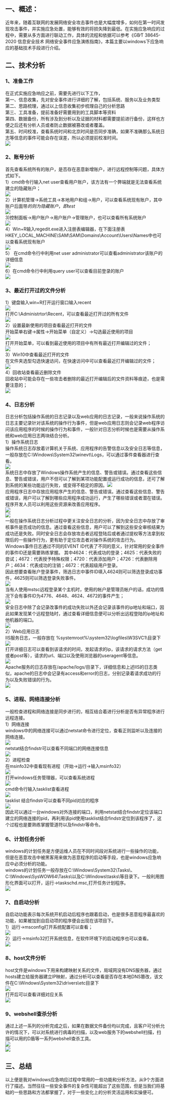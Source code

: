 一、概述：
-----

 近年来，随着互联网的发展网络安全攻击事件也是大幅度增多，如何在第一时间发现攻击事件，并实施应急处置，能够有效的将损失降到最低。在实施应急响应的过程中，需要从多方面进行联动工作，具体的流程和依据可以参考《GB∕T 38645-2020 信息安全技术 网络安全事件应急演练指南》，本篇主要以windows下应急响应的基础技术手段进行介绍。

二、技术分析
------

### 1、准备工作

 在正式实施应急响应之前，需要先进行以下工作，  
 第一、信息收集，先对安全事件进行详细的了解，包括系统、服务以及业务类型  
 第二、思路梳理，通过以上信息收集初步梳理自己的分析思路  
 第三、工具准备，提前准备好需要用到的工具脚本等资料  
 第四、数据备份，所有涉及到分析以及证据的材料都需要提前进行备份，这样也方便之后还有分析人员或者防止数据被篡改或者覆盖。  
 第五、时间校准，查看系统时间和北京时间是否同步准确，如果不准确那么系统日志等信息的事件可能会存在误差，所以必须提前校准时间。  
[![](https://shs3.b.qianxin.com/attack_forum/2021/10/attach-c279bc2b298c0a2a9d3a5dee88aaf0a6e109f11a.png)](https://shs3.b.qianxin.com/attack_forum/2021/10/attach-c279bc2b298c0a2a9d3a5dee88aaf0a6e109f11a.png)

### 2、账号分析

 首先查看系统所有的账户，是否存在恶意新增账户，进行远程控制等问题，具体方式如下。  
 1）cmd命令行输入net user查看用户账户，该方法有一个弊端就是无法查看系统建立的隐藏账户；  
[![](https://shs3.b.qianxin.com/attack_forum/2021/10/attach-3d712d8e99cf8b20d88de91179736f1bf83a8457.png)](https://shs3.b.qianxin.com/attack_forum/2021/10/attach-3d712d8e99cf8b20d88de91179736f1bf83a8457.png)  
 2）计算机管理-&gt;系统工具-&gt;本地用户和组-&gt;用户，可以查看系统现有账户，其中账户后面带$的则为隐藏账户，即test$  
[![](https://shs3.b.qianxin.com/attack_forum/2021/10/attach-47a4ed35adb1d3d7e32ce7f57806f0a9c6ad6f3e.png)](https://shs3.b.qianxin.com/attack_forum/2021/10/attach-47a4ed35adb1d3d7e32ce7f57806f0a9c6ad6f3e.png)  
 3)控制面板-&gt;用户账户-&gt;用户账户-&gt;管理账户，也可以查看所有系统账户  
[![](https://shs3.b.qianxin.com/attack_forum/2021/10/attach-021d2cb201ce5c8e47ee6c123262b5b05a825b65.png)](https://shs3.b.qianxin.com/attack_forum/2021/10/attach-021d2cb201ce5c8e47ee6c123262b5b05a825b65.png)  
 4）Win+R输入regedit.exe进入注册表编辑器，在下面注册表   
HKEY\_LOCAL\_MACHINE\\SAM\\SAM\\Domains\\Account\\Users\\Names中也可以查看系统现有账户  
[![](https://shs3.b.qianxin.com/attack_forum/2021/10/attach-7876a0a8adb57ea7d0f646fede6a9a69a53ac5c5.png)](https://shs3.b.qianxin.com/attack_forum/2021/10/attach-7876a0a8adb57ea7d0f646fede6a9a69a53ac5c5.png)  
 5） 在cmd命令行中利用net user administrator可以查看administrator该账户的详细信息  
[![](https://shs3.b.qianxin.com/attack_forum/2021/10/attach-5134c70f3592f032fcab165eedf798129fe7e4f1.png)](https://shs3.b.qianxin.com/attack_forum/2021/10/attach-5134c70f3592f032fcab165eedf798129fe7e4f1.png)  
 6）在cmd命令行中利用query user可以查看目前登录的账户  
[![](https://shs3.b.qianxin.com/attack_forum/2021/10/attach-b3f19b41011b8d06810ba2a3ae1795d1b47b262c.png)](https://shs3.b.qianxin.com/attack_forum/2021/10/attach-b3f19b41011b8d06810ba2a3ae1795d1b47b262c.png)

### 3、最近打开过的文件分析

 1）键盘输入win+R打开运行窗口输入recent  
[![](https://shs3.b.qianxin.com/attack_forum/2021/10/attach-0283004b9746810c64563fab9b2bdc006f21bfa7.png)](https://shs3.b.qianxin.com/attack_forum/2021/10/attach-0283004b9746810c64563fab9b2bdc006f21bfa7.png)  
 打开C:\\Administrtor\\Recent，可以查看最近打开过的所有文件  
[![](https://shs3.b.qianxin.com/attack_forum/2021/10/attach-3a7bc90204910ed37e337eb8ecd0886b79ed9816.png)](https://shs3.b.qianxin.com/attack_forum/2021/10/attach-3a7bc90204910ed37e337eb8ecd0886b79ed9816.png)  
 2）设置最新使用的项目查看最近打开的文件  
 开始菜单右键-&gt;属性-&gt;开始菜单（自定义）-&gt;勾选最近使用的项目  
[![](https://shs3.b.qianxin.com/attack_forum/2021/10/attach-6c28912259729bc7918e14ce23e2aefcf89ba91f.png)](https://shs3.b.qianxin.com/attack_forum/2021/10/attach-6c28912259729bc7918e14ce23e2aefcf89ba91f.png)  
 打开开始菜单，可以看到最近使用的项目中有所有最近打开编辑过的文件；  
[![](https://shs3.b.qianxin.com/attack_forum/2021/10/attach-828f63deb83810d5d27efa40291706b75e98b517.png)](https://shs3.b.qianxin.com/attack_forum/2021/10/attach-828f63deb83810d5d27efa40291706b75e98b517.png)  
 3）Win10中查看最近打开的文件  
 在文件夹选型勾选快速访问，在快速访问中可以查看最近打开编辑过的文件；  
[![](https://shs3.b.qianxin.com/attack_forum/2021/10/attach-87dd56086fd98b286b20cb9699d431dc9949c480.png)](https://shs3.b.qianxin.com/attack_forum/2021/10/attach-87dd56086fd98b286b20cb9699d431dc9949c480.png)  
 4）回收站查看最近删除文件  
 回收站中可能会存在一些攻击者删除的最近打开编辑后的文件资料等痕迹，也是需要注意的；  
[![](https://shs3.b.qianxin.com/attack_forum/2021/10/attach-10e10ee03020a915bbdd2a24466fadb59379848a.png)](https://shs3.b.qianxin.com/attack_forum/2021/10/attach-10e10ee03020a915bbdd2a24466fadb59379848a.png)

### 4、日志分析

 日志分析包括操作系统的日志记录以及web应用的日志记录，一般来说操作系统的日志主要记录针对该系统的操作行为事件，但是web应用日志则会记录web程序访问该应用程序的时候的操作行为和事件，一般针对日志分析时候也是需要从操作系统和web应用日志两块结合分析。  
 1）操作系统日志  
 操作系统日志存放着计算机关于系统、应用程序的告警信息以及安全日志等信息，一般存放在C:\\Windows\\System32\\winevt\\Logs，可以通过事件查看器进行查看。  
[![](https://shs3.b.qianxin.com/attack_forum/2021/10/attach-063d0ffbc5efb6637e9860c00773156c38dcf641.png)](https://shs3.b.qianxin.com/attack_forum/2021/10/attach-063d0ffbc5efb6637e9860c00773156c38dcf641.png)  
 系统日志中存放了Windows操作系统产生的信息、警告或错误。通过查看这些信息、警告或错误，用户不但可以了解到某项功能配置或运行成功的信息，还可了解到系统的某些功能运行失败，或变得不稳定的原因。[![](https://shs3.b.qianxin.com/attack_forum/2021/10/attach-0f4768c6bf4268ea893f0573c2ea42be517ae6e4.png)](https://shs3.b.qianxin.com/attack_forum/2021/10/attach-0f4768c6bf4268ea893f0573c2ea42be517ae6e4.png)  
 应用程序日志中存放应用程序产生的信息、警告或错误。通过查看这些信息、警告或错误，用户可以了解到哪些应用程序成功运行，产生了哪些错误或者潜在错误。程序开发人员可以利用这些资源来改善应用程序。  
[![](https://shs3.b.qianxin.com/attack_forum/2021/10/attach-32bb4506e0af51ea0861cba4eea8fcf296d4f27a.png)](https://shs3.b.qianxin.com/attack_forum/2021/10/attach-32bb4506e0af51ea0861cba4eea8fcf296d4f27a.png)  
[![](https://shs3.b.qianxin.com/attack_forum/2021/10/attach-c29780f7dc743e2e2fc83e2e3a6bc2ec2d352868.png)](https://shs3.b.qianxin.com/attack_forum/2021/10/attach-c29780f7dc743e2e2fc83e2e3a6bc2ec2d352868.png)  
 一般在操作系统日志分析过程中更关注安全日志的分析，因为安全日志中存放了审核事件是否成功的信息。通过查看这些信息，用户可以了解到这些安全审核结果为成功还是失败。同时安全日志会存放攻击者远程登陆后或者通过提权等方法拿到权限后的一些操作行为，更有助于定位攻击者对操作系统的攻击行为。  
 Windows事件日志通过不同的EVENT ID代表了不同的意义，针对常用的安全事件的事件ID还是需要熟练掌握。 其中4624：代表成功的登录；4625：代表失败的尝试；4672：代表授予特殊权限；4720：代表添加用户；4726：代表删除用户；4634：代表成功的注销；4672：代表超级用户登录。  
 因此想要查看账户登录事件，筛选日志中事件ID填入4624则可以筛选登录成功事件，4625则可以筛选登录失败事件。  
[![](https://shs3.b.qianxin.com/attack_forum/2021/10/attach-f06620ed6b83566b517b218993e2c9aa1ffb9b7c.png)](https://shs3.b.qianxin.com/attack_forum/2021/10/attach-f06620ed6b83566b517b218993e2c9aa1ffb9b7c.png)  
 当有人使用mstsc远程登录某个主机时，使用的帐户是管理员帐户的话，成功的情况下会有事件ID为4776、4648、4624、4672的事件产生；  
[![](https://shs3.b.qianxin.com/attack_forum/2021/10/attach-573c6845c79c169dce1bcff050efe549329f0f54.png)](https://shs3.b.qianxin.com/attack_forum/2021/10/attach-573c6845c79c169dce1bcff050efe549329f0f54.png)  
 安全日志中除了会记录改事件的成功失败以外还会记录该事件的ip地址和端口，因此如果发现某个远程登陆时，通过查看详细信息便可以分析出远程登陆的ip地址和他机器的端口。  
[![](https://shs3.b.qianxin.com/attack_forum/2021/10/attach-e8352e35955733e2227dae6055253283d1c4bd1d.png)](https://shs3.b.qianxin.com/attack_forum/2021/10/attach-e8352e35955733e2227dae6055253283d1c4bd1d.png)  
 2）Web应用日志  
 IIS服务日志，一般存放在 %systemroot%\\system32\\logfiles\\W3SVC1\\目录下  
[![](https://shs3.b.qianxin.com/attack_forum/2021/10/attach-61a872d4d270d61305b3c2077f1c592e0299ab86.png)](https://shs3.b.qianxin.com/attack_forum/2021/10/attach-61a872d4d270d61305b3c2077f1c592e0299ab86.png)  
 打开详细日志可以查看到该请求的时间，发起请求的ip，该请求的请求方法（get或者post等），请求的url、端口以及使用浏览器的useragent等信息。  
[![](https://shs3.b.qianxin.com/attack_forum/2021/10/attach-70fc368afa87ac5fcc1da9a3b9c005d76aad06a2.png)](https://shs3.b.qianxin.com/attack_forum/2021/10/attach-70fc368afa87ac5fcc1da9a3b9c005d76aad06a2.png)  
 Apache服务的日志存放在/apache/logs/目录下，详细信息和上述IIS的日志类似，apache的日志中会记录有access和error的日志，分别记录着请求成功的行为以及失败错误的行为。  
[![](https://shs3.b.qianxin.com/attack_forum/2021/10/attach-250bef049b8e86f0ea96cbd96fe6e446a8515979.png)](https://shs3.b.qianxin.com/attack_forum/2021/10/attach-250bef049b8e86f0ea96cbd96fe6e446a8515979.png)

### 5、进程、网络连接分析

 一般检查进程和网络连接是同步进行的，相互结合着进行分析是否有异常程序进行远程连接。  
 1）网络连接  
 windows中的网络连接可以通过netstat命令进行定位，查看正则监听以及连接的网络连接。  
[![](https://shs3.b.qianxin.com/attack_forum/2021/10/attach-d3b423064f1f93b0b1159e1f7ed0ef9e32afa079.png)](https://shs3.b.qianxin.com/attack_forum/2021/10/attach-d3b423064f1f93b0b1159e1f7ed0ef9e32afa079.png)  
 netstat结合findstr可以查看不同端口的网络连接信息  
[![](https://shs3.b.qianxin.com/attack_forum/2021/10/attach-0875e9b34a7b028d3900fc1e7fbbbf22a4228b39.png)](https://shs3.b.qianxin.com/attack_forum/2021/10/attach-0875e9b34a7b028d3900fc1e7fbbbf22a4228b39.png)  
 2）进程检查  
 在msinfo32中查看现有进程（开始-&gt;运行-&gt;输入msinfo32）  
[![](https://shs3.b.qianxin.com/attack_forum/2021/10/attach-3b73c6dc9c58a1ca03f8c5ad47bc6b3a4ad442eb.png)](https://shs3.b.qianxin.com/attack_forum/2021/10/attach-3b73c6dc9c58a1ca03f8c5ad47bc6b3a4ad442eb.png)  
 打开windows任务管理器，可以查看系统进程  
[![](https://shs3.b.qianxin.com/attack_forum/2021/10/attach-3d8765ad37332e506c1d33becf3fb5373d31ac90.png)](https://shs3.b.qianxin.com/attack_forum/2021/10/attach-3d8765ad37332e506c1d33becf3fb5373d31ac90.png)  
 cmd命令行输入tasklist查看进程  
[![](https://shs3.b.qianxin.com/attack_forum/2021/10/attach-91a3fe96117bd7252daf3375822dc455f0a723b1.png)](https://shs3.b.qianxin.com/attack_forum/2021/10/attach-91a3fe96117bd7252daf3375822dc455f0a723b1.png)  
 tasklist 结合findstr可以查看不同pid对应的程序  
[![](https://shs3.b.qianxin.com/attack_forum/2021/10/attach-ee790f33410842754d97794141af853970ac6273.png)](https://shs3.b.qianxin.com/attack_forum/2021/10/attach-ee790f33410842754d97794141af853970ac6273.png)  
 因此可以通过一台windows对外连接的端口，利用netstat结合findstr定位该端口建立的网络连接的pid，再利用该pid使用tasklist结合findstr定位到该程序了，这个过程也是要熟练掌握管道符以及findstr等命令。

### 6、计划任务分析

 windows的计划任务是方便运维人员在不同时间段对系统进行一些操作的功能，但是在恶意攻击中被黑客用来做为恶意程序的启动等手段，也是windows应急响应中必须分析的功能。  
 windows的计划任务一般存放在C:\\Windows\\System32\\Tasks\\、C:\\Windows\\SysWOW64\\Tasks\\以及C:\\Windows\\tasks\\等目录下。一般利用图形化界面可以打开，运行-&gt;taskschd.msc,打开任务计划程序。  
[![](https://shs3.b.qianxin.com/attack_forum/2021/10/attach-89aa6cf7f56a390b4a323d4ec88013245ec63b3a.png)](https://shs3.b.qianxin.com/attack_forum/2021/10/attach-89aa6cf7f56a390b4a323d4ec88013245ec63b3a.png)

### 7、自启动分析

 自启动功能表示每次系统开机启动后程序也跟着启动，也是很多恶意程序最喜欢的功能，如果被加到自启动项的程序便会出现在该项目下。  
 1）运行-&gt;msconfig打开系统配置可以查看；  
[![](https://shs3.b.qianxin.com/attack_forum/2021/10/attach-758335a17022fa9b7ae2c8001a9e2b396ae48e8c.png)](https://shs3.b.qianxin.com/attack_forum/2021/10/attach-758335a17022fa9b7ae2c8001a9e2b396ae48e8c.png)  
 2）运行-&gt;msinfo32打开系统信息，在软件环境下的启动程序也可以查看。  
[![](https://shs3.b.qianxin.com/attack_forum/2021/10/attach-7a10193cb449855f12f217bcecea20c577d388bc.png)](https://shs3.b.qianxin.com/attack_forum/2021/10/attach-7a10193cb449855f12f217bcecea20c577d388bc.png)

### 8、host文件分析

 host文件是windows下用来构建映射关系的文件，局域网没有DNS服务器，通过hosts建立给服务器建立IP映射，通过分析可以查看是否存在本地DNS篡改，该文件在C:\\Windows\\System32\\drivers\\etc目录下  
[![](https://shs3.b.qianxin.com/attack_forum/2021/10/attach-fa0ea008144bf6ec0ee64b027f666563736216ae.png)](https://shs3.b.qianxin.com/attack_forum/2021/10/attach-fa0ea008144bf6ec0ee64b027f666563736216ae.png)  
 打开后可以查看详细对应关系  
[![](https://shs3.b.qianxin.com/attack_forum/2021/10/attach-1617aed96c75d8efea5d8d2fd3a64b5235a9c458.png)](https://shs3.b.qianxin.com/attack_forum/2021/10/attach-1617aed96c75d8efea5d8d2fd3a64b5235a9c458.png)

### 9、webshell查杀分析

 通过上述一系列的分析完成之后，如果在数据文件备份均以完成，且客户可分析允许的情况下，可以对系统进行病毒的扫描，以及web服务下的webshell扫描，扫描可以用的D盾等一系列webshell查杀工具。  
[![](https://shs3.b.qianxin.com/attack_forum/2021/10/attach-12e0cb7bd0e3547c0fd47d4a3e08fc18668ce3ca.png)](https://shs3.b.qianxin.com/attack_forum/2021/10/attach-12e0cb7bd0e3547c0fd47d4a3e08fc18668ce3ca.png)  
[![](https://shs3.b.qianxin.com/attack_forum/2021/10/attach-f97002309a336499cb998edd93cb95e682d8dba1.png)](https://shs3.b.qianxin.com/attack_forum/2021/10/attach-f97002309a336499cb998edd93cb95e682d8dba1.png)

三、总结
----

 以上便是我对windows应急响应过程中常用的一些功能和分析方法，从9个方面进行了描述。当然往往一些安全事件的复杂性可能超出了这些范围，但是当我们将基础的一些思路和方法都掌握了，对于一些变化上的分析灵活运用和实操便可。